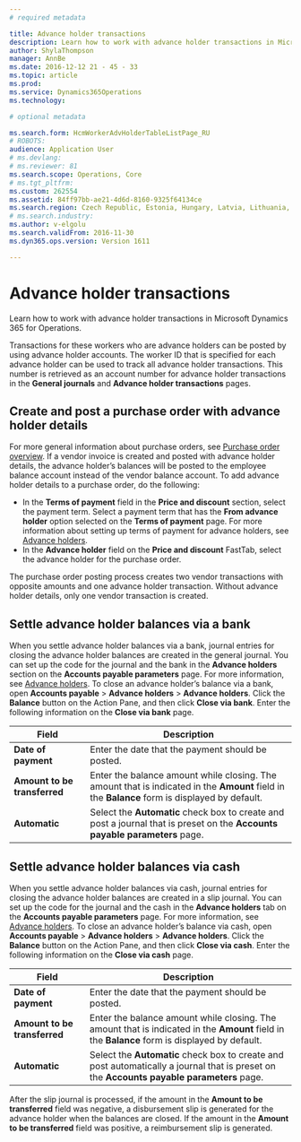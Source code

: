 ```yaml
---
# required metadata

title: Advance holder transactions
description: Learn how to work with advance holder transactions in Microsoft Dynamics 365 for Operations.
author: ShylaThompson
manager: AnnBe
ms.date: 2016-12-12 21 - 45 - 33
ms.topic: article
ms.prod: 
ms.service: Dynamics365Operations
ms.technology: 

# optional metadata

ms.search.form: HcmWorkerAdvHolderTableListPage_RU
# ROBOTS: 
audience: Application User
# ms.devlang: 
# ms.reviewer: 81
ms.search.scope: Operations, Core
# ms.tgt_pltfrm: 
ms.custom: 262554
ms.assetid: 84ff97bb-ae21-4d6d-8160-9325f64134ce
ms.search.region: Czech Republic, Estonia, Hungary, Latvia, Lithuania, Poland, Russia
# ms.search.industry: 
ms.author: v-elgolu
ms.search.validFrom: 2016-11-30
ms.dyn365.ops.version: Version 1611

---
```


# Advance holder transactions

Learn how to work with advance holder transactions in Microsoft Dynamics 365 for Operations.

Transactions for these workers who are advance holders can be posted by using advance holder accounts. The worker ID that is specified for each advance holder can be used to track all advance holder transactions. This number is retrieved as an account number for advance holder transactions in the **General journals** and **Advance holder transactions** pages.

## Create and post a purchase order with advance holder details
For more general information about purchase orders, see [Purchase order overview](/manufacturing/procurement-sourcing/purchase-order-overview). If a vendor invoice is created and posted with advance holder details, the advance holder’s balances will be posted to the employee balance account instead of the vendor balance account. To add advance holder details to a purchase order, do the following:

-   In the **Terms of payment** field in the **Price and discount** section, select the payment term. <!---For more information about **Terms of payment**, see [Define vendor payment terms](http://ax.help.dynamics.com/en/wiki/define-vendor-payment-terms/).--> Select a payment term that has the **From advance holder** option selected on the **Terms of payment** page. For more information about setting up terms of payment for advance holders, see [Advance holders](emea-advance-holders.md).
-   In the **Advance holder** field on the **Price and discount** FastTab, select the advance holder for the purchase order.

The purchase order posting process creates two vendor transactions with opposite amounts and one advance holder transaction. Without advance holder details, only one vendor transaction is created.

## Settle advance holder balances via a bank
When you settle advance holder balances via a bank, journal entries for closing the advance holder balances are created in the general journal. You can set up the code for the journal and the bank in the **Advance holders** section on the **Accounts payable parameters** page. For more information, see [Advance holders](emea-advance-holders.md). To close an advance holder’s balance via a bank, open **Accounts payable** &gt; **Advance holders** &gt; **Advance holders**. Click the **Balance** button on the Action Pane, and then click **Close via bank**. Enter the following information on the **Close via bank** page.

| Field                    | Description |
|------------------------------|-------------------|
| **Date of payment**          | Enter the date that the payment should be posted.|
| **Amount to be transferred** | Enter the balance amount while closing. The amount that is indicated in the **Amount** field in the **Balance** form is displayed by default. |
| **Automatic**                | Select the **Automatic** check box to create and post a journal that is preset on the **Accounts payable parameters** page.|

## Settle advance holder balances via cash
When you settle advance holder balances via cash, journal entries for closing the advance holder balances are created in a slip journal. You can set up the code for the journal and the cash in the **Advance holders** tab on the **Accounts payable parameters** page. For more information, see [Advance holders](emea-advance-holders.md). To close an advance holder’s balance via cash, open **Accounts payable** &gt; **Advance holders** &gt; **Advance holders**. Click the **Balance** button on the Action Pane, and then click **Close via cash**. Enter the following information on the **Close via cash** page.

| Field                    | Description
|------------------------------|-----------------|
| **Date of payment**          | Enter the date that the payment should be posted.|
| **Amount to be transferred** | Enter the balance amount while closing. The amount that is indicated in the **Amount** field in the **Balance** form is displayed by default. |
| **Automatic**                | Select the **Automatic** check box to create and post automatically a journal that is preset on the **Accounts payable parameters** page.     |

After the slip journal is processed, if the amount in the **Amount to be transferred** field was negative, a disbursement slip is generated for the advance holder when the balances are closed. If the amount in the **Amount to be transferred** field was positive, a reimbursement slip is generated.

